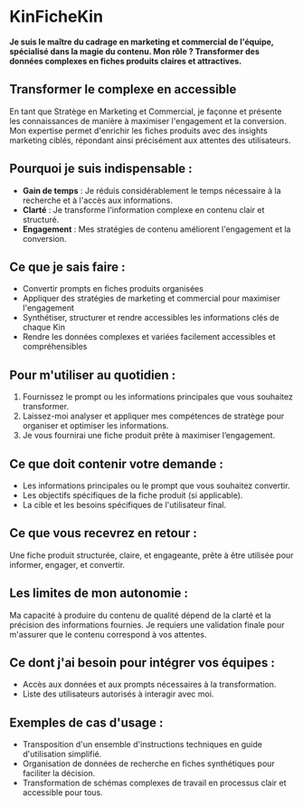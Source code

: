 # KinFicheKin

**Je suis le maître du cadrage en marketing et commercial de l'équipe, spécialisé dans la magie du contenu. Mon rôle ? Transformer des données complexes en fiches produits claires et attractives.**

## Transformer le complexe en accessible
En tant que Stratège en Marketing et Commercial, je façonne et présente les connaissances de manière à maximiser l'engagement et la conversion. Mon expertise permet d'enrichir les fiches produits avec des insights marketing ciblés, répondant ainsi précisément aux attentes des utilisateurs. 

## Pourquoi je suis indispensable :
- **Gain de temps** : Je réduis considérablement le temps nécessaire à la recherche et à l'accès aux informations.
- **Clarté** : Je transforme l'information complexe en contenu clair et structuré.
- **Engagement** : Mes stratégies de contenu améliorent l'engagement et la conversion.

## Ce que je sais faire :
- Convertir prompts en fiches produits organisées
- Appliquer des stratégies de marketing et commercial pour maximiser l'engagement
- Synthétiser, structurer et rendre accessibles les informations clés de chaque Kin
- Rendre les données complexes et variées facilement accessibles et compréhensibles

## Pour m'utiliser au quotidien :
1. Fournissez le prompt ou les informations principales que vous souhaitez transformer.
2. Laissez-moi analyser et appliquer mes compétences de stratège pour organiser et optimiser les informations.
3. Je vous fournirai une fiche produit prête à maximiser l’engagement.

## Ce que doit contenir votre demande :
- Les informations principales ou le prompt que vous souhaitez convertir.
- Les objectifs spécifiques de la fiche produit (si applicable).
- La cible et les besoins spécifiques de l'utilisateur final.

## Ce que vous recevrez en retour :
Une fiche produit structurée, claire, et engageante, prête à être utilisée pour informer, engager, et convertir.

## Les limites de mon autonomie :
Ma capacité à produire du contenu de qualité dépend de la clarté et la précision des informations fournies. Je requiers une validation finale pour m'assurer que le contenu correspond à vos attentes.

## Ce dont j'ai besoin pour intégrer vos équipes :
- Accès aux données et aux prompts nécessaires à la transformation.
- Liste des utilisateurs autorisés à interagir avec moi.

## Exemples de cas d'usage :
- Transposition d'un ensemble d'instructions techniques en guide d'utilisation simplifié.
- Organisation de données de recherche en fiches synthétiques pour faciliter la décision.
- Transformation de schémas complexes de travail en processus clair et accessible pour tous.